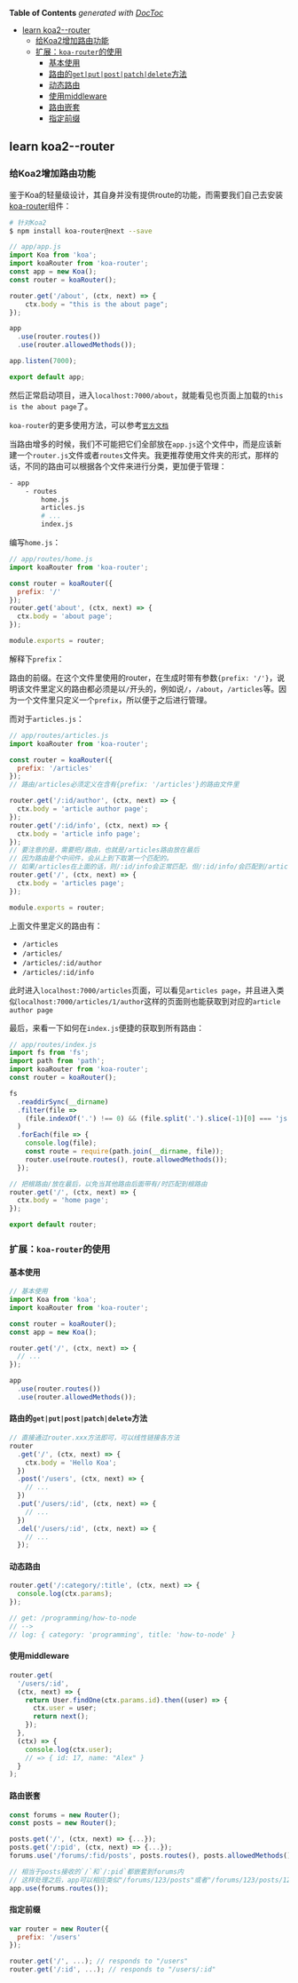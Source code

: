 <!-- START doctoc generated TOC please keep comment here to allow auto update -->
<!-- DON'T EDIT THIS SECTION, INSTEAD RE-RUN doctoc TO UPDATE -->
**Table of Contents**  *generated with [DocToc](https://github.com/thlorenz/doctoc)*

- [learn koa2--router](#learn-koa2--router)
  - [给Koa2增加路由功能](#%E7%BB%99koa2%E5%A2%9E%E5%8A%A0%E8%B7%AF%E7%94%B1%E5%8A%9F%E8%83%BD)
  - [扩展：`koa-router`的使用](#%E6%89%A9%E5%B1%95%EF%BC%9Akoa-router%E7%9A%84%E4%BD%BF%E7%94%A8)
    - [基本使用](#%E5%9F%BA%E6%9C%AC%E4%BD%BF%E7%94%A8)
    - [路由的`get|put|post|patch|delete`方法](#%E8%B7%AF%E7%94%B1%E7%9A%84getputpostpatchdelete%E6%96%B9%E6%B3%95)
    - [动态路由](#%E5%8A%A8%E6%80%81%E8%B7%AF%E7%94%B1)
    - [使用middleware](#%E4%BD%BF%E7%94%A8middleware)
    - [路由嵌套](#%E8%B7%AF%E7%94%B1%E5%B5%8C%E5%A5%97)
    - [指定前缀](#%E6%8C%87%E5%AE%9A%E5%89%8D%E7%BC%80)

<!-- END doctoc generated TOC please keep comment here to allow auto update -->

## learn koa2--router

### 给Koa2增加路由功能

鉴于Koa的轻量级设计，其自身并没有提供route的功能，而需要我们自己去安装[koa-router](https://github.com/alexmingoia/koa-router)组件：

```bash
# 针对Koa2
$ npm install koa-router@next --save
```

```javascript
// app/app.js
import Koa from 'koa';
import koaRouter from 'koa-router';
const app = new Koa();
const router = koaRouter();

router.get('/about', (ctx, next) => {
    ctx.body = "this is the about page";
});

app
  .use(router.routes())
  .use(router.allowedMethods());

app.listen(7000);

export default app;
```

然后正常启动项目，进入`localhost:7000/about`，就能看见也页面上加载的`this is the about page`了。

`koa-router`的更多使用方法，可以参考[`官方文档`](https://github.com/alexmingoia/koa-router/tree/master/)

当路由增多的时候，我们不可能把它们全部放在`app.js`这个文件中，而是应该新建一个`router.js`文件或者`routes`文件夹。我更推荐使用文件夹的形式，那样的话，不同的路由可以根据各个文件来进行分类，更加便于管理：

```bash
- app
    - routes
        home.js
        articles.js
        # ...
        index.js
```

编写`home.js`：

```javascript
// app/routes/home.js
import koaRouter from 'koa-router';

const router = koaRouter({
  prefix: '/'
});
router.get('about', (ctx, next) => {
  ctx.body = 'about page';
});

module.exports = router;
```

解释下`prefix`：

路由的前缀。在这个文件里使用的router，在生成时带有参数`{prefix: '/'}`，说明该文件里定义的路由都必须是以`/`开头的，例如说`/`，`/about`，`/articles`等。因为一个文件里只定义一个`prefix`，所以便于之后进行管理。

而对于`articles.js`：

```javascript
// app/routes/articles.js
import koaRouter from 'koa-router';

const router = koaRouter({
  prefix: '/articles'
});
// 路由/articles必须定义在含有{prefix: '/articles'}的路由文件里

router.get('/:id/author', (ctx, next) => {
  ctx.body = 'article author page';
});
router.get('/:id/info', (ctx, next) => {
  ctx.body = 'article info page';
});
// 要注意的是，需要把/路由，也就是/articles路由放在最后
// 因为路由是个中间件，会从上到下取第一个匹配的。
// 如果/articles在上面的话，则/:id/info会正常匹配，但/:id/info/会匹配到/articles
router.get('/', (ctx, next) => {
  ctx.body = 'articles page';
});

module.exports = router;
```

上面文件里定义的路由有：

- `/articles`
- `/articles/`
- `/articles/:id/author`
- `/articles/:id/info`

此时进入`localhost:7000/articles`页面，可以看见`articles page`，并且进入类似`localhost:7000/articles/1/author`这样的页面则也能获取到对应的`article author page`

最后，来看一下如何在`index.js`便捷的获取到所有路由：

```javascript
// app/routes/index.js
import fs from 'fs';
import path from 'path';
import koaRouter from 'koa-router';
const router = koaRouter();

fs
  .readdirSync(__dirname)
  .filter(file =>
    (file.indexOf('.') !== 0) && (file.split('.').slice(-1)[0] === 'js') && file !== 'index.js'
  )
  .forEach(file => {
    console.log(file);
    const route = require(path.join(__dirname, file));
    router.use(route.routes(), route.allowedMethods());
  });

// 把根路由/放在最后，以免当其他路由后面带有/时匹配到根路由
router.get('/', (ctx, next) => {
  ctx.body = 'home page';
});

export default router;
```

### 扩展：`koa-router`的使用

#### 基本使用

```javascript
// 基本使用
import Koa from 'koa';
import koaRouter from 'koa-router';

const router = koaRouter();
const app = new Koa();

router.get('/', (ctx, next) => {
  // ...
});

app
  .use(router.routes())
  .use(router.allowedMethods());
```

#### 路由的`get|put|post|patch|delete`方法

```javascript
// 直接通过router.xxx方法即可，可以线性链接各方法
router
  .get('/', (ctx, next) => {
    ctx.body = 'Hello Koa';
  })
  .post('/users', (ctx, next) => {
    // ...
  })
  .put('/users/:id', (ctx, next) => {
    // ...
  })
  .del('/users/:id', (ctx, next) => {
    // ...
  });
```

#### 动态路由

```javascript
router.get('/:category/:title', (ctx, next) => {
  console.log(ctx.params);
});
```

```javascript
// get: /programming/how-to-node
// -->
// log: { category: 'programming', title: 'how-to-node' }
```

#### 使用middleware

```javascript
router.get(
  '/users/:id',
  (ctx, next) => {
    return User.findOne(ctx.params.id).then((user) => {
      ctx.user = user;
      return next();
    });
  },
  (ctx) => {
    console.log(ctx.user);
    // => { id: 17, name: "Alex" }
  }
);
```

#### 路由嵌套

```javascript
const forums = new Router();
const posts = new Router();

posts.get('/', (ctx, next) => {...});
posts.get('/:pid', (ctx, next) => {...});
forums.use('/forums/:fid/posts', posts.routes(), posts.allowedMethods());

// 相当于posts接收的`/`和`/:pid`都嵌套到forums内
// 这样处理之后，app可以相应类似"/forums/123/posts"或者"/forums/123/posts/123"
app.use(forums.routes());
```

#### 指定前缀

```javascript
var router = new Router({
  prefix: '/users'
});

router.get('/', ...); // responds to "/users"
router.get('/:id', ...); // responds to "/users/:id"
```

